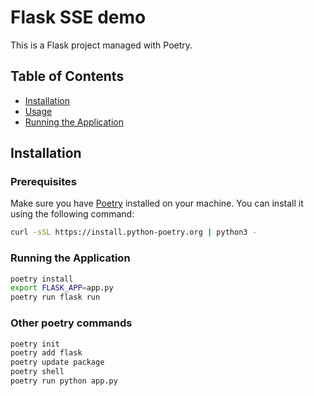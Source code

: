 # Flask SSE demo

This is a Flask project managed with Poetry.

## Table of Contents

- [Installation](#installation)
- [Usage](#usage)
- [Running the Application](#running-the-application)

## Installation

### Prerequisites

Make sure you have [Poetry](https://python-poetry.org/docs/#installation) installed on your machine. You can install it using the following command:

```bash
curl -sSL https://install.python-poetry.org | python3 -
```
### Running the Application
```bash
poetry install
export FLASK_APP=app.py
poetry run flask run
```

### Other poetry commands
```bash
poetry init
poetry add flask
poetry update package
poetry shell
poetry run python app.py
```

